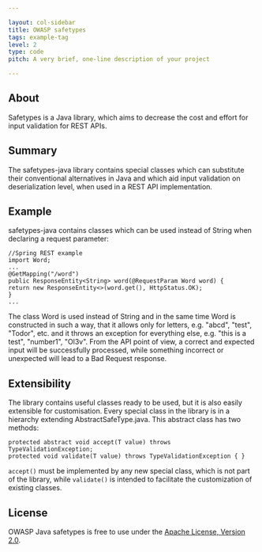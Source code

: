 ```yaml
---

layout: col-sidebar
title: OWASP safetypes
tags: example-tag
level: 2
type: code
pitch: A very brief, one-line description of your project

---
```


## About
Safetypes is a Java library, which aims to decrease the cost and effort for
input validation for REST APIs.

## Summary
The safetypes-java library contains special classes which
can substitute their conventional alternatives in Java and
which aid input validation on deserialization level,
when used in a REST API implementation.

## Example
safetypes-java contains classes which can be used instead of
String when declaring a request parameter:

```
//Spring REST example
import Word;
...
@GetMapping("/word")
public ResponseEntity<String> word(@RequestParam Word word) {
return new ResponseEntity<>(word.get(), HttpStatus.OK);
}
...
```
The class Word is used instead of String and in the same time
Word is constructed in such a way, that it allows only for
letters, e.g. "abcd", "test", "Todor", etc. and it throws
an exception for everything else, e.g. "this is a test",
"number1", "Ol3v". From the API point of view, a correct and
expected input will be successfully processed, while something
incorrect or unexpected will lead to a Bad Request response.

## Extensibility
The library contains useful classes ready to be used, but it is also easily extensible for customisation.
Every special class in the library is in a hierarchy extending AbstractSafeType.java. This abstract class has
two methods:

```
protected abstract void accept(T value) throws TypeValidationException;
protected void validate(T value) throws TypeValidationException { }
```

`accept()` must be implemented by any new special class, which is not part of the library, while
`validate()` is intended to facilitate the customization of existing classes.

## License
OWASP Java safetypes is free to use under the [Apache License, Version 2.0](https://www.apache.org/licenses/LICENSE-2.0).